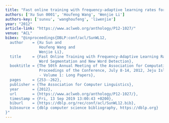 ```yaml
---
title: "Fast online training with frequency-adaptive learning rates for chinese word segmentation and new word detection"
authors: ['Xu Sun 0001', 'Houfeng Wang', 'Wenjie Li']
authors-key: ['sunxu', 'wanghoufeng', 'liwenjie']
year: "2012"
article-link: "https://www.aclweb.org/anthology/P12-1027/"
venue: "ACL"
bibex: "@inproceedings{DBLP:conf/acl/SunWL12,
  author    = {Xu Sun and
               Houfeng Wang and
               Wenjie Li},
  title     = {Fast Online Training with Frequency-Adaptive Learning Rates for Chinese
               Word Segmentation and New Word Detection},
  booktitle = {The 50th Annual Meeting of the Association for Computational Linguistics,
               Proceedings of the Conference, July 8-14, 2012, Jeju Island, Korea
               - Volume 1: Long Papers},
  pages     = {253--262},
  publisher = {The Association for Computer Linguistics},
  year      = {2012},
  url       = {https://www.aclweb.org/anthology/P12-1027/},
  timestamp = {Fri, 13 Sep 2019 13:00:43 +0200},
  biburl    = {https://dblp.org/rec/conf/acl/SunWL12.bib},
  bibsource = {dblp computer science bibliography, https://dblp.org}
}"
---
```

